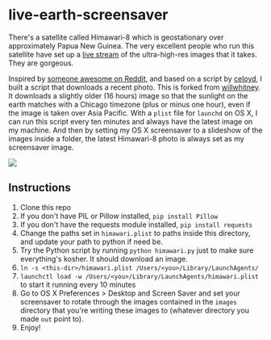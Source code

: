 # live-earth-screensaver

There's a satellite called Himawari-8 which is geostationary over approximately Papua New Guinea. The very excellent people who run this satellite have set up a [live stream](http://himawari8.nict.go.jp/) of the ultra-high-res images that it takes. They are gorgeous.

Inspired by [someone awesome on Reddit](https://www.reddit.com/r/programming/comments/441do9/i_made_a_windows_powershell_script_that_puts_a/), and based on a script by [celoyd](https://github.com/celoyd), I built a script that downloads a recent photo. This is forked from [willwhitney](https://github.com/willwhitney/live-earth-desktop). It downloads a slightly older (16 hours) image so that the sunlight on the earth matches with a Chicago timezone (plus or minus one hour), even if the image is taken over Asia Pacific. With a `plist` file for `launchd` on OS X, I can run this script every ten minutes and always have the latest image on my machine. And then by setting my OS X screensaver to a slideshow of the images inside a folder, the latest Himawari-8 photo is always set as my screensaver image.

![](example.png)

## Instructions

1. Clone this repo
2. If you don't have PIL or Pillow installed, `pip install Pillow`
3. If you don't have the requests module installed, `pip install requests`
3. Change the paths set in `himawari.plist` to paths inside this directory, and update your path to python if need be.
4. Try the Python script by running `python himawari.py` just to make sure everything's kosher. It should download an image.
5. `ln -s <this-dir>/himawari.plist /Users/<you>/Library/LaunchAgents/`
6. `launchctl load -w /Users/<you>/Library/LaunchAgents/himawari.plist` to start it running every 10 minutes
7. Go to OS X Preferences > Desktop and Screen Saver and set your screensaver to rotate through the images contained in the `images` directory that you're writing these images to (whatever directory you made `out` point to).
8. Enjoy!
